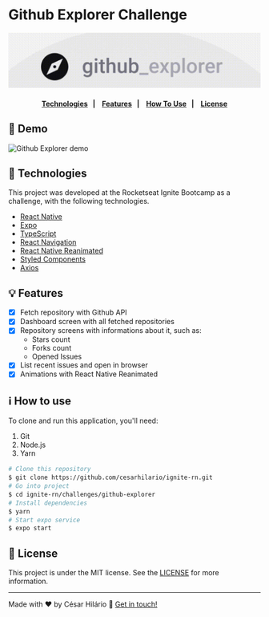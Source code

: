 # Github Explorer Challenge

<div align="center">

![Github Explorer cover](./demo/cover.png)

</div>

<h4 align="center">
  <a href="#technologies">Technologies</a>&nbsp;&nbsp;&nbsp;|&nbsp;&nbsp;&nbsp;
  <a href="#features">Features</a>&nbsp;&nbsp;&nbsp;|&nbsp;&nbsp;&nbsp;
  <a href="#how-to-use">How To Use</a>&nbsp;&nbsp;&nbsp;|&nbsp;&nbsp;&nbsp;
  <a href="license">License</a>
</h4>

## 🏁 Demo

![Github Explorer demo](./demo/github-explorer-demo.gif)

<h2 id="technologies">
  🚀 Technologies
</h2>

This project was developed at the Rocketseat Ignite Bootcamp as a challenge, with the following technologies.

- [React Native](https://reactnative.dev//)
- [Expo](https://docs.expo.dev/)
- [TypeScript](https://www.typescriptlang.org/)
- [React Navigation](https://reactnavigation.org/)
- [React Native Reanimated](https://docs.swmansion.com/react-native-reanimated/)
- [Styled Components](https://styled-components.com/)
- [Axios](https://axios-http.com)

<h2 id="features">
  💡 Features
</h2>

- [x] Fetch repository with Github API
- [x] Dashboard screen with all fetched repositories
- [x] Repository screens with informations about it, such as:
  - Stars count
  - Forks count
  - Opened Issues
- [x] List recent issues and open in browser
- [x] Animations with React Native Reanimated

<h2 id="how-to-use">
  ℹ️ How to use
</h2>

To clone and run this application, you'll need:

1. Git
2. Node.js
3. Yarn

```bash
# Clone this repository
$ git clone https://github.com/cesarhilario/ignite-rn.git
# Go into project
$ cd ignite-rn/challenges/github-explorer
# Install dependencies
$ yarn
# Start expo service
$ expo start
```

<h2 id="license">
  📝 License
</h2>

This project is under the MIT license. See the [LICENSE](https://github.com/cesarhilario/ignite-rn/blob/master/LICENSE) for more information.

---

Made with ♥ by César Hilário :wave: [Get in touch!](https://www.linkedin.com/in/cesarhilario/)
